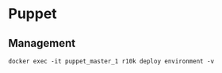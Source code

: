 Puppet
======

Management
----------

```
docker exec -it puppet_master_1 r10k deploy environment -v
```
